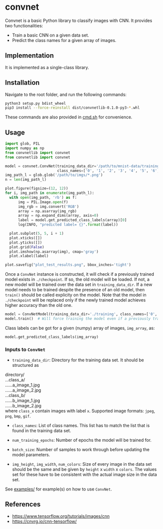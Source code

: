 # convnet

Convnet is a basic Python library to classify images with CNN.
It provides two functionalities:
* Train a basic CNN on a given data set.
* Predict the class names for a given array of images.

## Implementation
It is implemented as a single-class library.

## Installation
Navigate to the root folder, and run the following commands:

```bash
python3 setup.py bdist_wheel
pip3 install --force-reinstall dist/convnetlib-0.1.0-py3-*.whl
```

These commands are also provided in [cmd.sh](cmd.sh) for convenience.

## Usage
```python
import glob, PIL
import numpy as np
from convnetlib import convnet
from convnetlib import convnet

model = convnet.ConvNet(training_data_dir='/path/to/mnist-data/training',
						class_names=['0', '1', '2', '3', '4', '5', '6', '7', '8', '9'])
img_path_l = glob.glob('/path/to/imgs/*.png')
n = len(img_path_l)

plot.figure(figsize=(12, 12))
for i, img_path in enumerate(img_path_l):
  with open(img_path, 'rb') as f:
      img = PIL.Image.open(f)
      img_rgb = img.convert('RGB')
      array = np.asarray(img_rgb)
      array = np.expand_dims(array, axis=0)
      label = model.get_predicted_class_labels(array)[0]
      log(INFO, "predicted label= {}".format(label))

  plot.subplot(5, 5, i + 1)
  plot.xticks([])
  plot.yticks([])
  plot.grid(False)
  plot.imshow(np.asarray(img), cmap='gray')
  plot.xlabel(label)

plot.savefig("plot_test_results.png", bbox_inches='tight')
```

Once a `ConvNet` instance is constructed, it will check if a previously
trained model exists in `./checkpoint`. If so, the old model will be loaded. If not, a new model
will be trained over the data set in `training_data_dir`. If a new model needs to be trained
despite the presence of an old model, then `train()` should be called explicity on the model.
Note that the model in `./checkpoint` will be replaced only if the newly trained model achieves
higher accuracy than the old one.
```python
model = ConvNetModel(training_data_dir='./training', class_names=['0', '1'])
model.train()  # Will force training the model even if a previously trained model exists
```

Class labels can be got for a given (numpy) array of images, `img_array`, as:
```python
model.get_predicted_class_labels(img_array)
```

### Inputs to `ConvNet`
- `training_data_dir`: Directory for the training data set. It should be structured as

directory/<br/>
...class_a/<br/>
......a_image_1.jpg<br/>
......a_image_2.jpg<br/>
...class_b/<br/>
......b_image_1.jpg<br/>
......b_image_2.jpg<br/>
where `class_x` contain images with label `x`.
Supported image formats: `jpeg`, `png`, `bmp`, `gif`.

- `class_names`: List of class names. This list has to match the list that is found
in the training data set.

- `num_training_epochs`: Number of epochs the model will be trained for.

- `batch_size`: Number of samples to work through before updating the model parameters.

- `img_height`, `img_width`, `num_colors`: Size of every image in the data set should be the
same and be given by `height` x `width` x `colors`. The values set for these have to be consistent
with the actual image size in the data set.

See [examples/](examples/) for example(s) on how to use `ConvNet`.

## References
- https://www.tensorflow.org/tutorials/images/cnn
- https://cnvrg.io/cnn-tensorflow/
